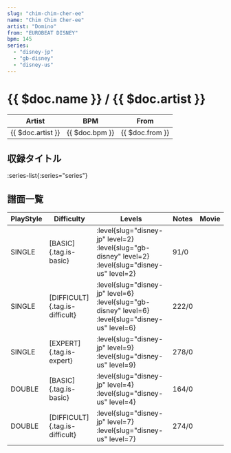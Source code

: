 ```yaml
---
slug: "chim-chim-cher-ee"
name: "Chim Chim Cher-ee"
artist: "Domino"
from: "EUROBEAT DISNEY"
bpm: 145
series:
  - "disney-jp"
  - "gb-disney"
  - "disney-us"
---
```


# {{ $doc.name }} / {{ $doc.artist }}

|Artist|BPM|From|
|------|---|----|
|{{ $doc.artist }}|{{ $doc.bpm }}|{{ $doc.from }}|

## 収録タイトル

:series-list{:series="series"}

## 譜面一覧

|PlayStyle|Difficulty|Levels|Notes|Movie|
|---------|----------|------|-----|-----|
|SINGLE|[BASIC]{.tag.is-basic}|<div class="field is-grouped is-grouped-multiline"> :level{slug="disney-jp" level=2} :level{slug="gb-disney" level=2} :level{slug="disney-us" level=2}</div>|91/0||
|SINGLE|[DIFFICULT]{.tag.is-difficult}|<div class="field is-grouped is-grouped-multiline"> :level{slug="disney-jp" level=6} :level{slug="gb-disney" level=6} :level{slug="disney-us" level=6}</div>|222/0||
|SINGLE|[EXPERT]{.tag.is-expert}|<div class="field is-grouped is-grouped-multiline"> :level{slug="disney-jp" level=9} :level{slug="disney-us" level=9}</div>|278/0||
|DOUBLE|[BASIC]{.tag.is-basic}|<div class="field is-grouped is-grouped-multiline"> :level{slug="disney-jp" level=4} :level{slug="disney-us" level=4}</div>|164/0||
|DOUBLE|[DIFFICULT]{.tag.is-difficult}|<div class="field is-grouped is-grouped-multiline"> :level{slug="disney-jp" level=7} :level{slug="disney-us" level=7}</div>|274/0||
